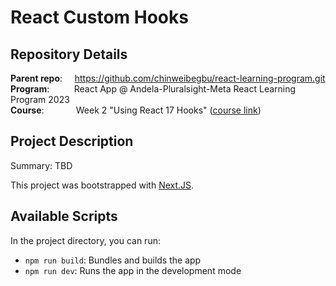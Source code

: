 # React Custom Hooks
## Repository Details
**Parent repo**:
&nbsp;&nbsp;&nbsp;
https://github.com/chinweibegbu/react-learning-program.git
<br>
**Program**:
&nbsp;&nbsp;&nbsp;&nbsp;&nbsp;&nbsp;&nbsp;&nbsp;
React App @ Andela-Pluralsight-Meta React Learning Program 2023
<br> 
**Course**:
&nbsp;&nbsp;&nbsp;&nbsp;&nbsp;&nbsp;&nbsp;&nbsp;&nbsp;&nbsp;&nbsp;
Week 2 "Using React 17 Hooks" ([course link](https://app.pluralsight.com/library/courses/using-react-hooks))

## Project Description
Summary: TBD

This project was bootstrapped with [Next.JS](https://nextjs.org/).

## Available Scripts

In the project directory, you can run:
* `npm run build`: Bundles and builds the app
* `npm run dev`: Runs the app in the development mode
